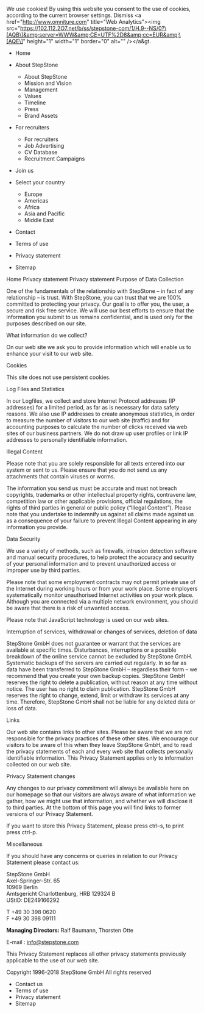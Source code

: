 We use cookies! By using this website you consent to the use of cookies, according to the current browser settings. Dismiss &lt;a href="http://www.omniture.com" title="Web Analytics"&gt;&lt;img src="https://102.112.2O7.net/b/ss/stepstone-com/1/H.9--NS/0?\[AQB\]&amp;server=WWW&amp;CE=UTF%2D8&amp;cc=EUR&amp;\[AQE\]" height="1" width="1" border="0" alt="" /&gt;&lt;/a&gt.

*   Home
*   About StepStone
    *   About StepStone
    *   Mission and Vision
    *   Management
    *   Values
    *   Timeline
    *   Press
    *   Brand Assets
*   For recruiters
    *   For recruiters
    *   Job Advertising
    *   CV Database
    *   Recruitment Campaigns
*   Join us

*   Select your country
    *   Europe
    *   Americas
    *   Africa
    *   Asia and Pacific
    *   Middle East

*   Contact
*   Terms of use
*   Privacy statement
*   Sitemap

Home Privacy statement Privacy statement Purpose of Data Collection

One of the fundamentals of the relationship with StepStone – in fact of any relationship – is trust. With StepStone, you can trust that we are 100% committed to protecting your privacy. Our goal is to offer you, the user, a secure and risk free service. We will use our best efforts to ensure that the information you submit to us remains confidential, and is used only for the purposes described on our site.

What information do we collect?

On our web site we ask you to provide information which will enable us to enhance your visit to our web site.

Cookies

This site does not use persistent cookies.

Log Files and Statistics

In our Logfiles, we collect and store Internet Protocol addresses (IP addresses) for a limited period, as far as is necessary for data safety reasons. We also use IP addresses to create anonymous statistics, in order to measure the number of visitors to our web site (traffic) and for accounting purposes to calculate the number of clicks received via web sites of our business partners. We do not draw up user profiles or link IP addresses to personally identifiable information.

Illegal Content

Please note that you are solely responsible for all texts entered into our system or sent to us. Please ensure that you do not send us any attachments that contain viruses or worms.

The information you send us must be accurate and must not breach copyrights, trademarks or other intellectual property rights, contravene law, competition law or other applicable provisions, official regulations, the rights of third parties in general or public policy (“Illegal Content”). Please note that you undertake to indemnify us against all claims made against us as a consequence of your failure to prevent Illegal Content appearing in any information you provide.

Data Security

We use a variety of methods, such as firewalls, intrusion detection software and manual security procedures, to help protect the accuracy and security of your personal information and to prevent unauthorized access or improper use by third parties.

Please note that some employment contracts may not permit private use of the Internet during working hours or from your work place. Some employers systematically monitor unauthorised Internet activities on your work place. Although you are connected via a multiple network environment, you should be aware that there is a risk of unwanted access.

Please note that JavaScript technology is used on our web sites.

Interruption of services, withdrawal or changes of services, deletion of data

StepStone GmbH does not guarantee or warrant that the services are available at specific times. Disturbances, interruptions or a possible breakdown of the online service cannot be excluded by StepStone GmbH. Systematic backups of the servers are carried out regularly. In so far as data have been transferred to StepStone GmbH – regardless their form – we recommend that you create your own backup copies. StepStone GmbH reserves the right to delete a publication, without reason at any time without notice. The user has no right to claim publication. StepStone GmbH reserves the right to change, extend, limit or withdraw its services at any time. Therefore, StepStone GmbH shall not be liable for any deleted data or loss of data.

Links

Our web site contains links to other sites. Please be aware that we are not responsible for the privacy practices of these other sites. We encourage our visitors to be aware of this when they leave StepStone GmbH, and to read the privacy statements of each and every web site that collects personally identifiable information. This Privacy Statement applies only to information collected on our web site.

Privacy Statement changes

Any changes to our privacy commitment will always be available here on our homepage so that our visitors are always aware of what information we gather, how we might use that information, and whether we will disclose it to third parties. At the bottom of this page you will find links to former versions of our Privacy Statement.

If you want to store this Privacy Statement, please press ctrl–s, to print press ctrl-p.

Miscellaneous

If you should have any concerns or queries in relation to our Privacy Statement please contact us:

StepStone GmbH  
Axel-Springer-Str. 65  
10969 Berlin  
Amtsgericht Charlottenburg, HRB 129324 B  
UStID: DE249166292

T +49 30 398 0620  
F +49 30 398 09111

**Managing Directors:** Ralf Baumann, Thorsten Otte

E-mail : info@stepstone.com

This Privacy Statement replaces all other privacy statements previously applicable to the use of our web site.

Copyright 1996-2018 StepStone GmbH All rights reserved

*   Contact us
*   Terms of use
*   Privacy statement
*   Sitemap